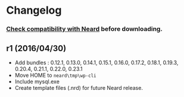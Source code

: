 # Changelog

### [Check compatibility with Neard](https://github.com/crazy-max/neard/wiki/toolWP-CLI#latest) before downloading.

## r1 (2016/04/30)

* Add bundles : 0.12.1, 0.13.0, 0.14.1, 0.15.1, 0.16.0, 0.17.2, 0.18.1, 0.19.3, 0.20.4, 0.21.1, 0.22.0, 0.23.1
* Move HOME to `neard\tmp\wp-cli`
* Include mysql.exe
* Create template files (.nrd) for future Neard release.
